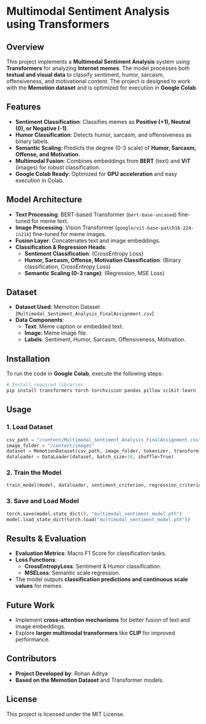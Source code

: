 # Multimodal Sentiment Analysis using Transformers

## Overview
This project implements a **Multimodal Sentiment Analysis** system using **Transformers** for analyzing **Internet memes**. The model processes both **textual and visual data** to classify sentiment, humor, sarcasm, offensiveness, and motivational content. The project is designed to work with the **Memotion dataset** and is optimized for execution in **Google Colab**.

## Features
- **Sentiment Classification**: Classifies memes as **Positive (+1), Neutral (0), or Negative (-1)**.
- **Humor Classification**: Detects humor, sarcasm, and offensiveness as binary labels.
- **Semantic Scaling**: Predicts the degree (0-3 scale) of **Humor, Sarcasm, Offense, and Motivation**.
- **Multimodal Fusion**: Combines embeddings from **BERT** (text) and **ViT** (images) for robust classification.
- **Google Colab Ready**: Optimized for **GPU acceleration** and easy execution in Colab.

## Model Architecture
- **Text Processing**: BERT-based Transformer (`bert-base-uncased`) fine-tuned for meme text.
- **Image Processing**: Vision Transformer (`google/vit-base-patch16-224-in21k`) fine-tuned for meme images.
- **Fusion Layer**: Concatenates text and image embeddings.
- **Classification & Regression Heads**:
  - **Sentiment Classification**: (CrossEntropy Loss)
  - **Humor, Sarcasm, Offense, Motivation Classification**: (Binary classification, CrossEntropy Loss)
  - **Semantic Scaling (0-3 range)**: (Regression, MSE Loss)

## Dataset
- **Dataset Used**: Memotion Dataset (`Multimodal_Sentiment_Analysis_FinalAssignment.csv`)
- **Data Components**:
  - **Text**: Meme caption or embedded text.
  - **Image**: Meme image file.
  - **Labels**: Sentiment, Humor, Sarcasm, Offensiveness, Motivation.

## Installation
To run the code in **Google Colab**, execute the following steps:
```bash
# Install required libraries
pip install transformers torch torchvision pandas pillow scikit-learn
```

## Usage
### 1. Load Dataset
```python
csv_path = "/content/Multimodal_Sentiment_Analysis_FinalAssignment.csv"
image_folder = "/content/images"
dataset = MemotionDataset(csv_path, image_folder, tokenizer, transform)
dataloader = DataLoader(dataset, batch_size=16, shuffle=True)
```

### 2. Train the Model
```python
train_model(model, dataloader, sentiment_criterion, regression_criterion, optimizer)
```

### 3. Save and Load Model
```python
torch.save(model.state_dict(), "multimodal_sentiment_model.pth")
model.load_state_dict(torch.load("multimodal_sentiment_model.pth"))
```

## Results & Evaluation
- **Evaluation Metrics**: Macro F1 Score for classification tasks.
- **Loss Functions**:
  - **CrossEntropyLoss**: Sentiment & Humor classification.
  - **MSELoss**: Semantic scale regression.
- The model outputs **classification predictions and continuous scale values** for memes.

## Future Work
- Implement **cross-attention mechanisms** for better fusion of text and image embeddings.
- Explore **larger multimodal transformers** like **CLIP** for improved performance.

## Contributors
- **Project Developed by**: Rohan Aditya
- **Based on the Memotion Dataset** and Transformer models.

## License
This project is licensed under the MIT License.

